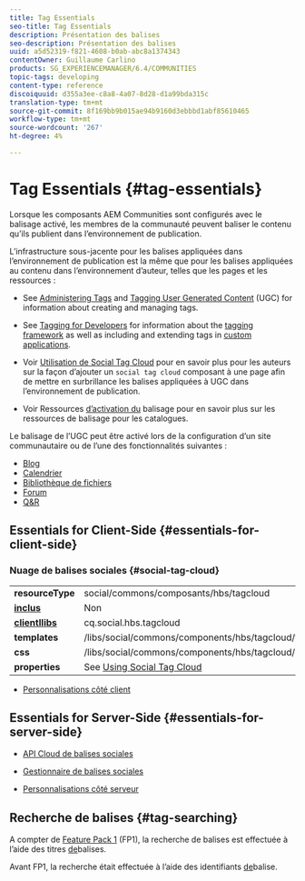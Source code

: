 ```yaml
---
title: Tag Essentials
seo-title: Tag Essentials
description: Présentation des balises
seo-description: Présentation des balises
uuid: a5d52319-f821-4608-b0ab-abc8a1374343
contentOwner: Guillaume Carlino
products: SG_EXPERIENCEMANAGER/6.4/COMMUNITIES
topic-tags: developing
content-type: reference
discoiquuid: d355a3ee-c8a8-4a07-8d28-d1a99bda315c
translation-type: tm+mt
source-git-commit: 8f169bb9b015ae94b9160d3ebbbd1abf85610465
workflow-type: tm+mt
source-wordcount: '267'
ht-degree: 4%

---
```



# Tag Essentials {#tag-essentials}

Lorsque les composants AEM Communities sont configurés avec le balisage activé, les membres de la communauté peuvent baliser le contenu qu’ils publient dans l’environnement de publication.

L’infrastructure sous-jacente pour les balises appliquées dans l’environnement de publication est la même que pour les balises appliquées au contenu dans l’environnement d’auteur, telles que les pages et les ressources :

* See [Administering Tags](../../help/sites-administering/tags.md) and [Tagging User Generated Content](tag-ugc.md) (UGC) for information about creating and managing tags.

* See [Tagging for Developers](../../help/sites-developing/tags.md) for information about the [tagging framework](../../help/sites-developing/framework.md) as well as including and extending tags in [custom applications](../../help/sites-developing/building.md).

* Voir [Utilisation de Social Tag Cloud](tagcloud.md) pour en savoir plus pour les auteurs sur la façon d’ajouter un `social tag cloud` composant à une page afin de mettre en surbrillance les balises appliquées à UGC dans l’environnement de publication.

* Voir Ressources [d’activation du](tag-resources.md) balisage pour en savoir plus sur les ressources de balisage pour les catalogues.

Le balisage de l’UGC peut être activé lors de la configuration d’un site [](sites-console.md#tagging) communautaire ou de l’une des fonctionnalités suivantes :

* [Blog](blog-feature.md)
* [Calendrier](calendar.md)
* [Bibliothèque de fichiers](file-library.md)
* [Forum](forum.md)
* [Q&amp;R](working-with-qna.md)

## Essentials for Client-Side {#essentials-for-client-side}

### Nuage de balises sociales {#social-tag-cloud}

<table> 
 <tbody>
  <tr>
   <td> <strong>resourceType</strong></td> 
   <td>social/commons/composants/hbs/tagcloud</td> 
  </tr>
  <tr>
   <td> <a href="scf.md#add-or-include-a-communities-component"><strong>inclus</strong></a></td> 
   <td>Non</td> 
  </tr>
  <tr>
   <td> <a href="clientlibs.md"><strong>clientllibs</strong></a></td> 
   <td>cq.social.hbs.tagcloud</td> 
  </tr>
  <tr>
   <td> <strong>templates</strong></td> 
   <td> /libs/social/commons/components/hbs/tagcloud/tagcloud.hbs<br /> </td> 
  </tr>
  <tr>
   <td> <strong>css</strong></td> 
   <td> /libs/social/commons/components/hbs/tagcloud/clientlibs/tagcloud.css</td> 
  </tr>
  <tr>
   <td><strong>properties</strong></td> 
   <td>See <a href="tagcloud.md">Using Social Tag Cloud</a></td> 
  </tr>
 </tbody>
</table>

* [Personnalisations côté client](client-customize.md)

## Essentials for Server-Side {#essentials-for-server-side}

* [API Cloud de balises sociales](https://helpx.adobe.com/experience-manager/6-4/sites/developing/using/reference-materials/javadoc/com/adobe/cq/social/commons/tagcloud/api/package-summary.html)

* [Gestionnaire de balises sociales](https://helpx.adobe.com/experience-manager/6-4/sites/developing/using/reference-materials/javadoc/com/adobe/cq/social/commons/tagging/package-summary.html)

* [Personnalisations côté serveur](server-customize.md)

## Recherche de balises {#tag-searching}

A compter de [Feature Pack 1](deploy-communities.md#latestfeaturepack) (FP1), la recherche de balises est effectuée à l’aide des titres [de](../../help/sites-developing/framework.md#tag-characteristics)balises.

Avant FP1, la recherche était effectuée à l’aide des identifiants [de](../../help/sites-developing/framework.md#tagid)balise.
